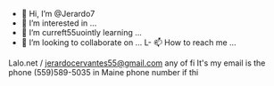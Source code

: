 - 👋 Hi, I’m @Jerardo7
- 👀 I’m interested in ...
- 🌱 I’m curreft55uointly learning ...
- 💞️ I’m looking to collaborate on ...
L- 📫 How to reach me ...

<!---
Jerardo7/Jerardo7 is a ✨ special ✨ repository because its `README.md` (this file) appears on your GitHub profile.
You can click the Preview link to take a look at your changes.
--->
Lalo.net / jerardocervantes55@gmail.com any of fi
It's my email is the phone (559)589-5035 in Maine phone number if thi
